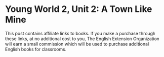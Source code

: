 # Young World 2, Unit 2: A Town Like Mine

This post contains affiliate links to books. If you make a purchase through these links, at no additional cost to you, The English Extension Organization will earn a small commission which will be used to purchase additional English books for classrooms.





<!--stackedit_data:
eyJoaXN0b3J5IjpbLTMxMDYyMTQyMl19
-->